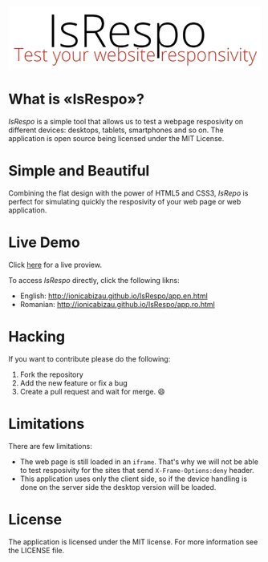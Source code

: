 [![](./imgs/title.png)](http://ionicabizau.github.io/IsRespo/)

# What is «IsRespo»?
*IsRespo* is a simple tool that allows us to test a webpage resposivity on different devices: desktops, tablets, smartphones and so on.
The application is open source being licensed under the MIT License.

# Simple and Beautiful
Combining the flat design with the power of HTML5 and CSS3, *IsRepo* is perfect for simulating quickly the resposivity of your web page or web application.

# Live Demo
Click [here](http://ionicabizau.github.io/IsRespo/) for a live proview.

To access *IsRespo* directly, click the following likns:

 - English: http://ionicabizau.github.io/IsRespo/app.en.html
 - Romanian: http://ionicabizau.github.io/IsRespo/app.ro.html

# Hacking
If you want to contribute please do the following:

1. Fork the repository
2. Add the new feature or fix a bug
3. Create a pull request and wait for merge. :smile:

# Limitations
There are few limitations:

 - The web page is still loaded in an `iframe`. That's why we will not be able to test resposivity for the sites that send `X-Frame-Options:deny` header.
 - This application uses only the client side, so if the device handling is done on the server side the desktop version will be loaded.

# License
The application is licensed under the MIT license.
For more information see the LICENSE file.
